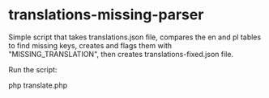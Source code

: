 # translations-missing-parser
Simple script that takes translations.json file, compares the en and pl tables to find missing keys, creates and flags them with "MISSING_TRANSLATION", then creates translations-fixed.json file.

Run the script:

php translate.php
